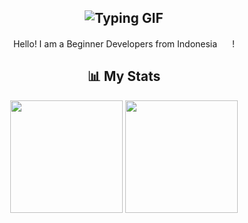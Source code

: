 <h2 align="center"><img src="https://readme-typing-svg.herokuapp.com?font=Poppins&weight=350&size=30&duration=3000&pause=1000&center=true&width=435&lines=Hello+there!+%F0%9F%91%8B;My+name+is+Hexagonn!+%F0%9F%98%8E;Welcome+to+my+github!+%F0%9F%91%A8%E2%80%8D%F0%9F%92%BB" alt="Typing GIF"></h2>

<p align="center">Hello! I am a Beginner Developers from Indonesia <img src="https://emojigraph.org/media/emojidex/flag-indonesia_1f1ee-1f1e9.png" width="20" height="16"></img>!</p>

<h2 align="center">📊 My Stats</h2>
<p align="center">
  <img height="180em" src="https://github-readme-stats-git-masterrstaa-rickstaa.vercel.app/api?username=hexaaagon&show_icons=true&theme=tokyonight&hide=issues&custom_title=My%20Github%20Stats!">
  <img height="180em" src="https://github-readme-stats-git-masterrstaa-rickstaa.vercel.app/api/top-langs/?username=hexaaagon&hide=markdown,yaml,json&show_icons=true&theme=tokyonight&count_private=true&hide_title=true">
</p>
